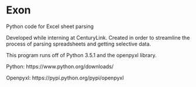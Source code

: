 # Exon
Python code for Excel sheet parsing

Developed while interning at CenturyLink. Created in order to streamline the process of parsing spreadsheets and getting selective data.

<p>This program runs off of Python 3.5.1 and the openpyxl library.</p>
<p>Python: https://www.python.org/downloads/</p>
<p>Openpyxl: https://pypi.python.org/pypi/openpyxl</p>
